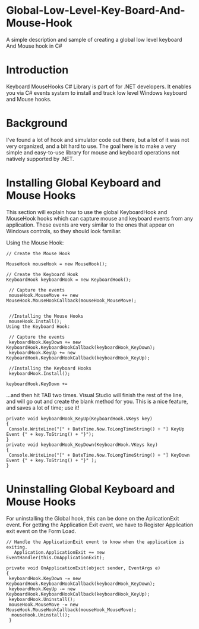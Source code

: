 # Global-Low-Level-Key-Board-And-Mouse-Hook
A simple description and sample of creating a global low level keyboard And Mouse hook in C#

# Introduction
Keyboard MouseHooks C# Library is part of for .NET developers. It enables you via C# events system to install and track low level Windows keyboard and Mouse hooks.

# Background
I've found a lot of hook and simulator code out there, but a lot of it was not very organized, and a bit hard to use. The goal here is to make a very simple and easy-to-use library for mouse and keyboard operations not natively supported by .NET.

# Installing Global Keyboard and Mouse Hooks
This section will explain how to use the global KeyboardHook and MouseHook hooks which can capture mouse and keyboard events from any application. These events are very similar to the ones that appear on Windows controls, so they should look familiar.

Using the Mouse Hook:

```
// Create the Mouse Hook

MouseHook mouseHook = new MouseHook();

// Create the Keyboard Hook
KeyboardHook keyboardHook = new KeyboardHook();

 // Capture the events
 mouseHook.MouseMove += new MouseHook.MouseHookCallback(mouseHook_MouseMove);


 //Installing the Mouse Hooks
 mouseHook.Install();
Using the Keyboard Hook:

 // Capture the events
 keyboardHook.KeyDown += new KeyboardHook.KeyboardHookCallback(keyboardHook_KeyDown);
 keyboardHook.KeyUp += new KeyboardHook.KeyboardHookCallback(keyboardHook_KeyUp);

 //Installing the Keyboard Hooks
 keyboardHook.Install();
```

```keyboardHook.KeyDown +=```

...and then hit TAB two times. Visual Studio will finish the rest of the line, and will go out and create the blank method for you. This is a nice feature, and saves a lot of time; use it!

```
private void keyboardHook_KeyUp(KeyboardHook.VKeys key)
{
 Console.WriteLine("[" + DateTime.Now.ToLongTimeString() + "] KeyUp Event {" + key.ToString() + "}");
} 
private void keyboardHook_KeyDown(KeyboardHook.VKeys key) 
{ 
 Console.WriteLine("[" + DateTime.Now.ToLongTimeString() + "] KeyDown Event {" + key.ToString() + "}" ); 
}
```

# Uninstalling Global Keyboard and Mouse Hooks
For uninstalling the Global hook, this can be done on the AplicationExit event. For getting the Application Exit event, we have to Register Application exit event on the Form Load.

```
// Handle the ApplicationExit event to know when the application is exiting.
   Application.ApplicationExit += new EventHandler(this.OnApplicationExit); 
```

```
private void OnApplicationExit(object sender, EventArgs e) 
{
 keyboardHook.KeyDown -= new KeyboardHook.KeyboardHookCallback(keyboardHook_KeyDown);
 keyboardHook.KeyUp -= new KeyboardHook.KeyboardHookCallback(keyboardHook_KeyUp);
 keyboardHook.Uninstall();
 mouseHook.MouseMove -= new MouseHook.MouseHookCallback(mouseHook_MouseMove);
  mouseHook.Uninstall();
 }
 ```
